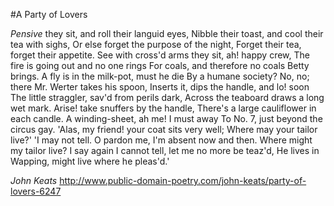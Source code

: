 #A Party of Lovers

_Pensive_ they sit, and roll their languid eyes,
Nibble their toast, and cool their tea with sighs,
Or else forget the purpose of the night,
Forget their tea, forget their appetite.
See with cross'd arms they sit, ah! happy crew,
The fire is going out and no one rings
For coals, and therefore no coals Betty brings.
A fly is in the milk-pot, must he die
By a humane society?
No, no; there Mr. Werter takes his spoon,
Inserts it, dips the handle, and lo! soon
The little straggler, sav'd from perils dark,
Across the teaboard draws a long wet mark.
Arise! take snuffers by the handle,
There's a large cauliflower in each candle.
A winding-sheet, ah me! I must away
To No. 7, just beyond the circus gay.
'Alas, my friend! your coat sits very well;
Where may your tailor live?'    'I may not tell.
O pardon me, I'm absent now and then.
Where might my tailor live?    I say again
I cannot tell, let me no more be teaz'd,
He lives in Wapping, might live where he pleas'd.'

*John Keats*
http://www.public-domain-poetry.com/john-keats/party-of-lovers-6247

